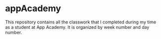# appAcademy

This repository contains all the classwork that I completed during my time as a student at App Academy.
It is organized by week number and day number. 
